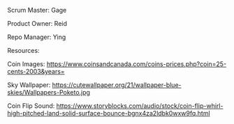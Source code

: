 

Scrum Master: Gage

Product Owner: Reid

Repo Manager: Ying

Resources:

Coin Images: https://www.coinsandcanada.com/coins-prices.php?coin=25-cents-2003&years=

Sky Wallpaper: https://cutewallpaper.org/21/wallpaper-blue-skies/Wallpapers-Poketo.jpg

Coin Flip Sound: https://www.storyblocks.com/audio/stock/coin-flip-whirl-high-pitched-land-solid-surface-bounce-bgnx4za2ldbk0wxw9fq.html